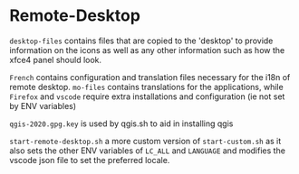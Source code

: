 # Remote-Desktop
`desktop-files` contains files that are copied to the 'desktop' to provide information on the icons as well
as any other information such as how the xfce4 panel should look.

`French` contains configuration and translation files necessary for the i18n of remote desktop. `mo-files` contains translations
for the applications, while `Firefox` and `vscode` require extra installations and configuration (ie not set by ENV variables)

`qgis-2020.gpg.key` is used by qgis.sh to aid in installing qgis

`start-remote-desktop.sh` a more custom version of `start-custom.sh` as it also sets 
the other ENV variables of `LC_ALL` and `LANGUAGE` and modifies the vscode json file to set the preferred locale.

